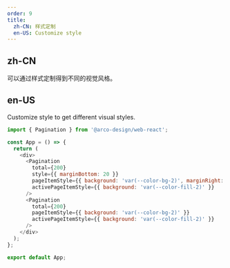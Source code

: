 ```yaml
---
order: 9
title:
  zh-CN: 样式定制
  en-US: Customize style
---
```


## zh-CN

可以通过样式定制得到不同的视觉风格。

## en-US

Customize style to get different visual styles.

```js
import { Pagination } from '@arco-design/web-react';

const App = () => {
  return (
    <div>
      <Pagination
        total={200}
        style={{ marginBottom: 20 }}
        pageItemStyle={{ background: 'var(--color-bg-2)', marginRight: 0 }}
        activePageItemStyle={{ background: 'var(--color-fill-2)' }}
      />
      <Pagination
        total={200}
        pageItemStyle={{ background: 'var(--color-bg-2)' }}
        activePageItemStyle={{ background: 'var(--color-fill-2)' }}
      />
    </div>
  );
};

export default App;
```
